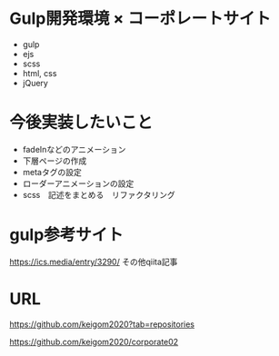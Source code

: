 # Gulp開発環境 × コーポレートサイト
- gulp
- ejs
- scss
- html, css
- jQuery

# 今後実装したいこと
- fadeInなどのアニメーション
- 下層ページの作成
- metaタグの設定
- ローダーアニメーションの設定
- scss　記述をまとめる　リファクタリング

# gulp参考サイト
https://ics.media/entry/3290/
その他qiita記事

# URL
https://github.com/keigom2020?tab=repositories

https://github.com/keigom2020/corporate02